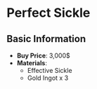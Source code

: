 # Perfect Sickle

## Basic Information

- **Buy Price**: 3,000$
- **Materials**:
  - Effective Sickle
  - Gold Ingot x 3